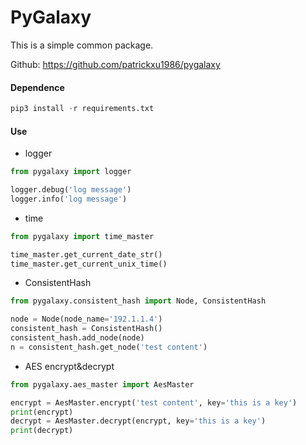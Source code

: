 # PyGalaxy

This is a simple common package. 

Github: https://github.com/patrickxu1986/pygalaxy

#### Dependence

```python
pip3 install -r requirements.txt
```

#### Use

-  logger

```python
from pygalaxy import logger

logger.debug('log message') 
logger.info('log message') 
```

-  time

```python
from pygalaxy import time_master

time_master.get_current_date_str()
time_master.get_current_unix_time()
```

-  ConsistentHash

```python
from pygalaxy.consistent_hash import Node, ConsistentHash

node = Node(node_name='192.1.1.4')
consistent_hash = ConsistentHash()
consistent_hash.add_node(node)
n = consistent_hash.get_node('test content')

```

-  AES encrypt&decrypt

```python
from pygalaxy.aes_master import AesMaster

encrypt = AesMaster.encrypt('test content', key='this is a key')
print(encrypt)
decrypt = AesMaster.decrypt(encrypt, key='this is a key')
print(decrypt)
```
